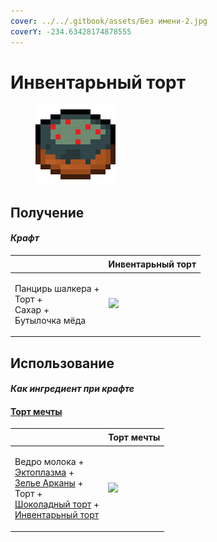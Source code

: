 ```yaml
---
cover: ../../.gitbook/assets/Без имени-2.jpg
coverY: -234.63428174878555
---
```


# Инвентарьный торт

<figure><img src="../../.gitbook/assets/inventory_cake_128.png" alt=""><figcaption></figcaption></figure>

## Получение

#### _Крафт_

| ㅤ                                                               |  Инвентарьный торт                             |
| --------------------------------------------------------------- | ---------------------------------------------- |
| <p>Панцирь шалкера +<br>Торт +<br>Сахар +<br>Бутылочка мёда</p> | ![](../../.gitbook/assets/inventory\_cake.png) |

## Использование

#### _Как ингредиент при крафте_

#### [Торт мечты](dream_cake.md)

| ㅤ                                                                                                                                                                                                                                          |  Торт мечты                                |
| ------------------------------------------------------------------------------------------------------------------------------------------------------------------------------------------------------------------------------------------ | ------------------------------------------ |
| <p>Ведро молока +<br><a href="ectoplasm.md">Эктоплазма</a> +<br><a href="weak_arcana_potion.md">Зелье Арканы</a> +<br>Торт +<br><a href="chocolate_cake.md">Шоколадный торт</a> +<br><a href="inventory_cake.md">Инвентарьный торт</a></p> | ![](../../.gitbook/assets/dream\_cake.png) |

